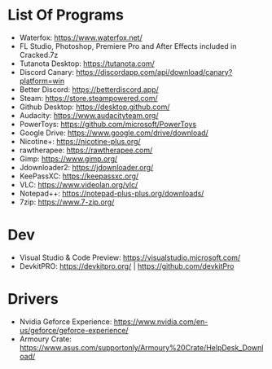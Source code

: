 # List Of Programs 

* Waterfox: https://www.waterfox.net/
* FL Studio, Photoshop, Premiere Pro and After Effects included in Cracked.7z
* Tutanota Desktop: https://tutanota.com/
* Discord Canary: https://discordapp.com/api/download/canary?platform=win
* Better Discord: https://betterdiscord.app/
* Steam: https://store.steampowered.com/
* Github Desktop: https://desktop.github.com/
* Audacity: https://www.audacityteam.org/
* PowerToys: https://github.com/microsoft/PowerToys
* Google Drive: https://www.google.com/drive/download/
* Nicotine+: https://nicotine-plus.org/
* rawtherapee: https://rawtherapee.com/
* Gimp: https://www.gimp.org/
* Jdownloader2: https://jdownloader.org/
* KeePassXC: https://keepassxc.org/
* VLC: https://www.videolan.org/vlc/
* Notepad++: https://notepad-plus-plus.org/downloads/
* 7zip: https://www.7-zip.org/

# Dev
* Visual Studio & Code Preview: https://visualstudio.microsoft.com/
* DevkitPRO: https://devkitpro.org/ | https://github.com/devkitPro


# Drivers
* Nvidia Geforce Experience: https://www.nvidia.com/en-us/geforce/geforce-experience/
* Armoury Crate: https://www.asus.com/supportonly/Armoury%20Crate/HelpDesk_Download/





